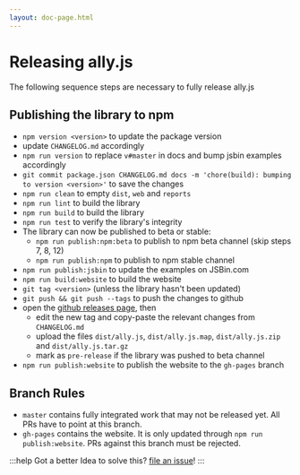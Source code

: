 ```yaml
---
layout: doc-page.html
---
```


# Releasing ally.js

The following sequence steps are necessary to fully release ally.js


## Publishing the library to npm

* `npm version <version>` to update the package version
* update `CHANGELOG.md` accordingly
* `npm run version` to replace `v#master` in docs and bump jsbin examples accordingly
* `git commit package.json CHANGELOG.md docs -m 'chore(build): bumping to version <version>'` to save the changes
* `npm run clean` to empty `dist`, `web` and `reports`
* `npm run lint` to build the library
* `npm run build` to build the library
* `npm run test` to verify the library's integrity
* The library can now be published to beta or stable:
  * `npm run publish:npm:beta` to publish to npm beta channel (skip steps 7, 8, 12)
  * `npm run publish:npm` to publish to npm stable channel
* `npm run publish:jsbin` to update the examples on JSBin.com
* `npm run build:website` to build the website
* `git tag <version>` (unless the library hasn't been updated)
* `git push && git push --tags` to push the changes to github
* open the [github releases page](https://github.com/medialize/ally.js/releases), then
  * edit the new tag and copy-paste the relevant changes from `CHANGELOG.md`
  * upload the files `dist/ally.js`, `dist/ally.js.map`, `dist/ally.js.zip` and `dist/ally.js.tar.gz`
  * mark as `pre-release` if the library was pushed to beta channel
* `npm run publish:website` to publish the website to the `gh-pages` branch

## Branch Rules

* `master` contains fully integrated work that may not be released yet. All PRs have to point at this branch.
* `gh-pages` contains the website. It is only updated through `npm run publish:website`. PRs against this branch must be rejected.

:::help
Got a better Idea to solve this? [file an issue](https://github.com/medialize/ally.js/issues/new)!
:::
